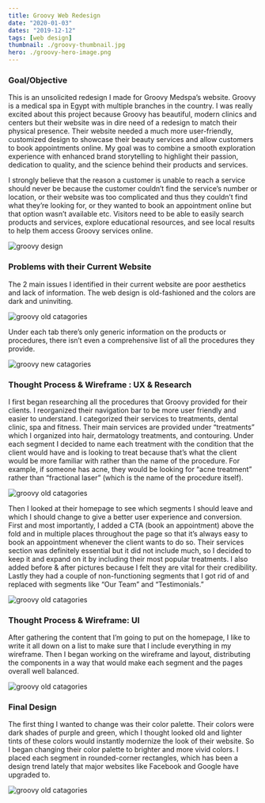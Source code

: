 ```yaml
---
title: Groovy Web Redesign
date: "2020-01-03"
dates: "2019-12-12"
tags: [web design]
thumbnail: ./groovy-thumbnail.jpg
hero: ./groovy-hero-image.png
---
```


### Goal/Objective

This is an unsolicited redesign I made for Groovy Medspa’s website. Groovy is a medical spa in Egypt with multiple branches in the country. I was really excited about this project because Groovy has beautiful, modern clinics and centers but their website was in dire need of a redesign to match their physical presence. Their website needed a much more user-friendly, customized design to showcase their beauty services and allow customers to book appointments online. My goal was to combine a smooth exploration experience with enhanced brand storytelling to highlight their passion, dedication to quality, and the science behind their products and services.

I strongly believe that the reason a customer is unable to reach a service should never be because the customer couldn’t find the service’s number or location, or their website was too complicated and thus they couldn’t find what they’re looking for, or they wanted to book an appointment online but that option wasn’t available etc. Visitors need to be able to easily search products and services, explore educational resources, and see local results to help them access Groovy services online.

<div class="kg-card kg-image-card kg-width-full">

![groovy design](./groovy-current2.jpg)

</div>

### Problems with their Current Website

The 2 main issues I identified in their current website are poor aesthetics and lack of information. The web design is old-fashioned and the colors are dark and uninviting.

<div class="kg-card kg-image-card kg-width-full">

![groovy old catagories](./groovy-old-cata.png)

</div>

Under each tab there’s only generic information on the products or procedures, there isn’t even a comprehensive list of all the procedures they provide.

<div class="kg-card kg-image-card kg-width-full">

![groovy new catagories](./groovy-new-cata.png)

</div>

### Thought Process & Wireframe : UX & Research

I first began researching all the procedures that Groovy provided for their clients. I reorganized their navigation bar to be more user friendly and easier to understand. I categorized their services to treatments, dental clinic, spa and fitness. Their main services are provided under “treatments” which I organized into hair, dermatology treatments, and contouring. Under each segment I decided to name each treatment with the condition that the client would have and is looking to treat because that’s what the client would be more familiar with rather than the name of the procedure. For example, if someone has acne, they would be looking for “acne treatment” rather than “fractional laser” (which is the name of the procedure itself).

<div class="kg-card kg-image-card kg-width-full">

![groovy old catagories](./groovy-wireframe2.jpg)

</div>

Then I looked at their homepage to see which segments I should leave and which I should change to give a better user experience and conversion. First and most importantly, I added a CTA (book an appointment) above the fold and in multiple places throughout the page so that it’s always easy to book an appointment whenever the client wants to do so. Their services section was definitely essential but it did not include much, so I decided to keep it and expand on it by including their most popular treatments. I also added before & after pictures because I felt they are vital for their credibility. Lastly they had a couple of non-functioning segments that I got rid of and replaced with segments like “Our Team” and “Testimonials.”

<div class="kg-card kg-image-card kg-width-full">

![groovy old catagories](./groovy-design1.jpg)

</div>

### Thought Process & Wireframe: UI

After gathering the content that I’m going to put on the homepage, I like to write it all down on a list to make sure that I include everything in my wireframe. Then I began working on the wireframe and layout, distributing the components in a way that would make each segment and the pages overall well balanced.

<div class="kg-card kg-image-card kg-width-full">

![groovy old catagories](./groovy-before-after1.jpg)

</div>

### Final Design

The first thing I wanted to change was their color palette. Their colors were dark shades of purple and green, which I thought looked old and lighter tints of these colors would instantly modernize the look of their website. So I began changing their color palette to brighter and more vivid colors. I placed each segment in rounded-corner rectangles, which has been a design trend lately that major websites like Facebook and Google have upgraded to.

<div class="kg-card kg-image-card kg-width-full">

![groovy old catagories](./groovy-colors6.jpg)

</div>

